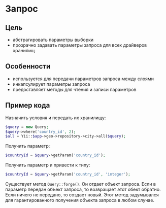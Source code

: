 Запрос
===

## Цель

* абстрагировать параметры выборки
* прозрачно задавать параметры запроса для всех драйверов хранилищ

## Особенности

* используется для передачи параметров запроса между слоями
* инкапсулирует параметры запроса
* предоставляет методы для чтения и записи параметров

## Пример кода

Назначить условия и передать их хранилищу:

```php
$query = new Query;
$query->where('country_id', 2);
$all = Yii::$app->geo->repository->city->all($query);
```

Получить параметр:

```php
$countryId = $query->getParam('country_id');
```

Получить параметр и привести к типу:

```php
$countryId = $query->getParam('country_id', 'integer');
```

Существует метод `Query::forge()`. 
Он отдает объект запроса.
Если в параметр передан объект запроса, то возвращает этот обект обратно.
Если ничего не передано, то создает новый.
Этот метод задумывался для гарантированного получения объекта запроса в любом случае.